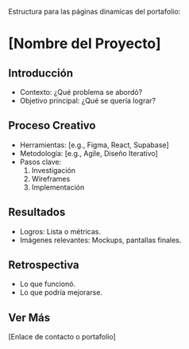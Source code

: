 Estructura para las páginas dinamicas del portafolio:

# [Nombre del Proyecto]

## Introducción
- Contexto: ¿Qué problema se abordó?
- Objetivo principal: ¿Qué se quería lograr?

## Proceso Creativo
- Herramientas: [e.g., Figma, React, Supabase]
- Metodología: [e.g., Agile, Diseño Iterativo]
- Pasos clave:
    1. Investigación
    2. Wireframes
    3. Implementación

## Resultados
- Logros: Lista o métricas.
- Imágenes relevantes: Mockups, pantallas finales.

## Retrospectiva
- Lo que funcionó.
- Lo que podría mejorarse.

## Ver Más
[Enlace de contacto o portafolio]
